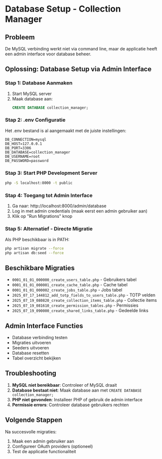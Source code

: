 # Database Setup - Collection Manager

## Probleem
De MySQL verbinding werkt niet via command line, maar de applicatie heeft een admin interface voor database beheer.

## Oplossing: Database Setup via Admin Interface

### Stap 1: Database Aanmaken
1. Start MySQL server
2. Maak database aan:
   ```sql
   CREATE DATABASE collection_manager;
   ```

### Stap 2: .env Configuratie
Het .env bestand is al aangemaakt met de juiste instellingen:
```
DB_CONNECTION=mysql
DB_HOST=127.0.0.1
DB_PORT=3306
DB_DATABASE=collection_manager
DB_USERNAME=root
DB_PASSWORD=password
```

### Stap 3: Start PHP Development Server
```bash
php -S localhost:8000 -t public
```

### Stap 4: Toegang tot Admin Interface
1. Ga naar: http://localhost:8000/admin/database
2. Log in met admin credentials (maak eerst een admin gebruiker aan)
3. Klik op "Run Migrations" knop

### Stap 5: Alternatief - Directe Migratie
Als PHP beschikbaar is in PATH:
```bash
php artisan migrate --force
php artisan db:seed --force
```

## Beschikbare Migraties
- `0001_01_01_000000_create_users_table.php` - Gebruikers tabel
- `0001_01_01_000001_create_cache_table.php` - Cache tabel
- `0001_01_01_000002_create_jobs_table.php` - Jobs tabel
- `2025_07_17_144812_add_totp_fields_to_users_table.php` - TOTP velden
- `2025_07_19_080820_create_collection_items_table.php` - Collectie items
- `2025_07_19_081610_create_permission_tables.php` - Permissies
- `2025_07_19_090000_create_shared_links_table.php` - Gedeelde links

## Admin Interface Functies
- Database verbinding testen
- Migraties uitvoeren
- Seeders uitvoeren
- Database resetten
- Tabel overzicht bekijken

## Troubleshooting
1. **MySQL niet bereikbaar**: Controleer of MySQL draait
2. **Database bestaat niet**: Maak database aan met `CREATE DATABASE collection_manager;`
3. **PHP niet gevonden**: Installeer PHP of gebruik de admin interface
4. **Permissie errors**: Controleer database gebruikers rechten

## Volgende Stappen
Na succesvolle migraties:
1. Maak een admin gebruiker aan
2. Configureer OAuth providers (optioneel)
3. Test de applicatie functionaliteit 
